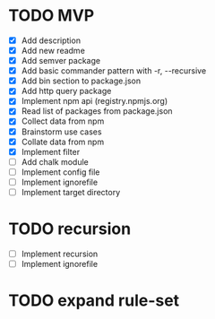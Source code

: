 # TODO MVP

- [x] Add description
- [x] Add new readme
- [x] Add semver package
- [x] Add basic commander pattern with -r, --recursive
- [x] Add bin section to package.json
- [x] Add http query package
- [x] Implement npm api (registry.npmjs.org)
- [x] Read list of packages from package.json
- [x] Collect data from npm
- [x] Brainstorm use cases
- [x] Collate data from npm
- [x] Implement filter
- [ ] Add chalk module
- [ ] Implement config file
- [ ] Implement ignorefile
- [ ] Implement target directory

# TODO recursion

- [ ] Implement recursion
- [ ] Implement ignorefile

# TODO expand rule-set

